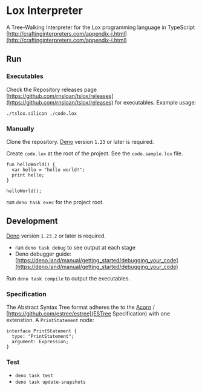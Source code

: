 # Lox Interpreter

A Tree-Walking Interpreter for the Lox programming language in TypeScript [http://craftinginterpreters.com/appendix-i.html](http://craftinginterpreters.com/appendix-i.html)

## Run

### Executables

Check the Repository releases page [https://github.com/rnsloan/tslox/releases](https://github.com/rnsloan/tslox/releases) for executables. Example usage:

`./tslox.silicon ./code.lox`

### Manually 

Clone the repository. [Deno](https://deno.land) version `1.23` or later is required.

Create `code.lox` at the root of the project. See the `code.sample.lox` file.

```
fun helloWorld() {
  var hello = "hello world!";
  print hello;
}

helloWorld();
```

run `deno task exec` for the project root.

## Development

[Deno](https://deno.land) version `1.23.2` or later is required.

- run `deno task debug` to see output at each stage
- Deno debugger guide: [https://deno.land/manual/getting_started/debugging_your_code](https://deno.land/manual/getting_started/debugging_your_code)

Run `deno task compile` to output the executables.
### Specification

The Abstract Syntax Tree format adheres the to the [Acorn](https://github.com/acornjs/acorn) / [https://github.com/estree/estree](ESTree Specification) with one extenstion. A `PrintStatement` node:

```
interface PrintStatement {
  type: "PrintStatement";
  argument: Expression;
}
```

### Test

- `deno task test`
- `deno task update-snapshots`
